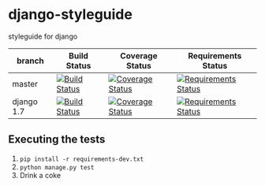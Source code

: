 django-styleguide
=================

styleguide for django


branch     | Build Status | Coverage Status | Requirements Status
-----------| -------------| ----------------| -------------------
master     | [![Build Status](https://travis-ci.org/andrefarzat/django-styleguide.png?branch=master)](https://travis-ci.org/andrefarzat/django-styleguide) | [![Coverage Status](https://coveralls.io/repos/andrefarzat/django-styleguide/badge.png?branch=master)](https://coveralls.io/r/andrefarzat/django-styleguide?branch=master) | [![Requirements Status](https://requires.io/github/andrefarzat/django-styleguide/requirements.png?branch=master)](https://requires.io/github/andrefarzat/django-styleguide/requirements/?branch=master)
django 1.7 | [![Build Status](https://travis-ci.org/andrefarzat/django-styleguide.png?branch=django1.7)](https://github.com/andrefarzat/django-styleguide/tree/django1.7) | [![Coverage Status](https://coveralls.io/repos/andrefarzat/django-styleguide/badge.png?branch=django1.7)](https://coveralls.io/r/andrefarzat/django-styleguide?branch=django1.7) | [![Requirements Status](https://requires.io/github/andrefarzat/django-styleguide/requirements.png?branch=django1.7)](https://requires.io/github/andrefarzat/django-styleguide/requirements/?branch=django1.7)


Executing the tests
-------------------

1. `pip install -r requirements-dev.txt`
1. `python manage.py test`
1. Drink a coke